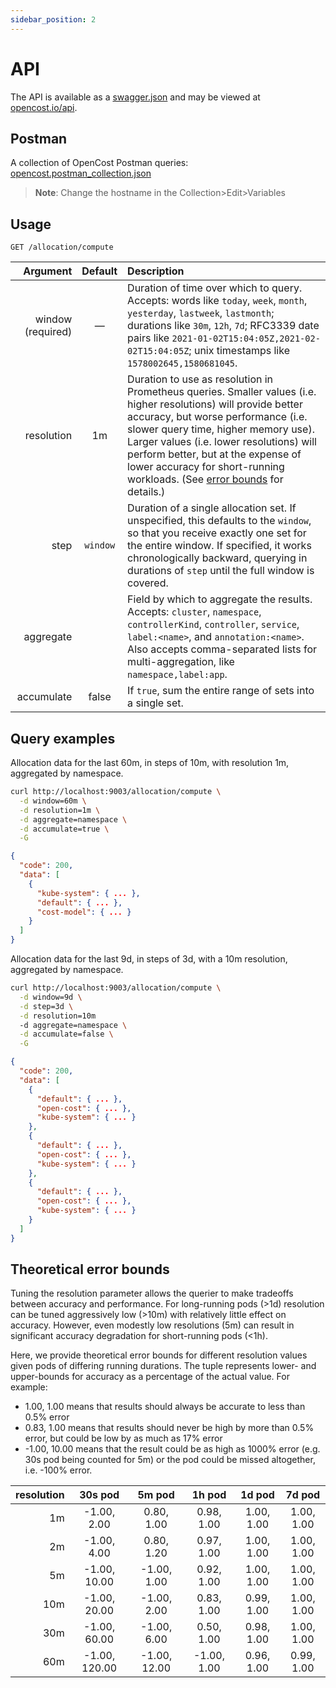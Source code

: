 ```yaml
---
sidebar_position: 2
---
```

# API

The API is available as a [swagger.json](https://github.com/opencost/opencost/blob/develop/docs/swagger.json) and may be viewed at [opencost.io/api](https://opencost.io/api).

## Postman

A collection of OpenCost Postman queries: [opencost.postman_collection.json](https://raw.githubusercontent.com/opencost/opencost/develop/docs/opencost.postman_collection.json)

> **Note**: Change the hostname in the Collection>Edit>Variables

## Usage

```
GET /allocation/compute
```

Argument | Default | Description
--: | :--: | :--
window (required) | — | Duration of time over which to query. Accepts: words like `today`, `week`, `month`, `yesterday`, `lastweek`, `lastmonth`; durations like `30m`, `12h`, `7d`; RFC3339 date pairs like `2021-01-02T15:04:05Z,2021-02-02T15:04:05Z`; unix timestamps like `1578002645,1580681045`.
resolution | 1m | Duration to use as resolution in Prometheus queries. Smaller values (i.e. higher resolutions) will provide better accuracy, but worse performance (i.e. slower query time, higher memory use). Larger values (i.e. lower resolutions) will perform better, but at the expense of lower accuracy for short-running workloads. (See [error bounds](#theoretical-error-bounds) for details.)
step | `window` | Duration of a single allocation set. If unspecified, this defaults to the `window`, so that you receive exactly one set for the entire window. If specified, it works chronologically backward, querying in durations of `step` until the full window is covered.
aggregate | | Field by which to aggregate the results. Accepts: `cluster`, `namespace`, `controllerKind`, `controller`, `service`, `label:<name>`, and `annotation:<name>`. Also accepts comma-separated lists for multi-aggregation, like `namespace,label:app`.
accumulate | false | If `true`, sum the entire range of sets into a single set.

## Query examples

Allocation data for the last 60m, in steps of 10m, with resolution 1m, aggregated by namespace.

```sh
curl http://localhost:9003/allocation/compute \
  -d window=60m \
  -d resolution=1m \
  -d aggregate=namespace \
  -d accumulate=true \
  -G
```

```json
{
  "code": 200,
  "data": [
    {
      "kube-system": { ... },
      "default": { ... },
      "cost-model": { ... }
    }
  ]
}
```

Allocation data for the last 9d, in steps of 3d, with a 10m resolution, aggregated by namespace.

```sh
curl http://localhost:9003/allocation/compute \
  -d window=9d \
  -d step=3d \
  -d resolution=10m
  -d aggregate=namespace \
  -d accumulate=false \
  -G
```

```json
{
  "code": 200,
  "data": [
    {
      "default": { ... },
      "open-cost": { ... },
      "kube-system": { ... }
    },
    {
      "default": { ... },
      "open-cost": { ... },
      "kube-system": { ... }
    },
    {
      "default": { ... },
      "open-cost": { ... },
      "kube-system": { ... }
    }
  ]
}
```

## Theoretical error bounds

Tuning the resolution parameter allows the querier to make tradeoffs between accuracy and performance. For long-running pods (>1d) resolution can be tuned aggressively low (>10m) with relatively little effect on accuracy. However, even modestly low resolutions (5m) can result in significant accuracy degradation for short-running pods (<1h).

Here, we provide theoretical error bounds for different resolution values given pods of differing running durations. The tuple represents lower- and upper-bounds for accuracy as a percentage of the actual value. For example:
- 1.00, 1.00 means that results should always be accurate to less than 0.5% error
- 0.83, 1.00 means that results should never be high by more than 0.5% error, but could be low by as much as 17% error
- -1.00, 10.00 means that the result could be as high as 1000% error (e.g. 30s pod being counted for 5m) or the pod could be missed altogether, i.e. -100% error.

| resolution | 30s pod | 5m pod | 1h pod | 1d pod | 7d pod |
|--:|:-:|:-:|:-:|:-:|:-:|
| 1m | -1.00, 2.00 |  0.80, 1.00 |  0.98, 1.00 | 1.00, 1.00 | 1.00, 1.00 |
| 2m | -1.00, 4.00 |  0.80, 1.20 |  0.97, 1.00 | 1.00, 1.00 | 1.00, 1.00 |
| 5m | -1.00, 10.00 | -1.00, 1.00 |  0.92, 1.00 | 1.00, 1.00 | 1.00, 1.00 |
| 10m | -1.00, 20.00 | -1.00, 2.00 |  0.83, 1.00 | 0.99, 1.00 | 1.00, 1.00 |
| 30m | -1.00, 60.00 | -1.00, 6.00 |  0.50, 1.00 | 0.98, 1.00 | 1.00, 1.00 |
| 60m | -1.00, 120.00 | -1.00, 12.00 | -1.00, 1.00 | 0.96, 1.00 | 0.99, 1.00 |
